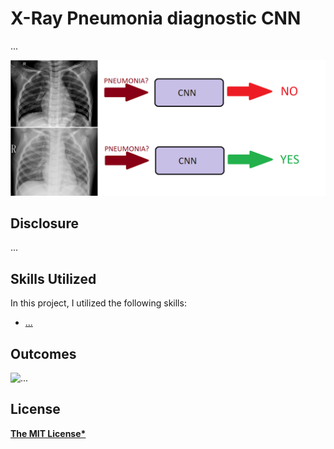 # X-Ray Pneumonia diagnostic CNN
...

![cost](https://github.com/AgamChopra/deep-learning/blob/master/X-Ray%20Pneumonia%20diagnostic%20CNN/img/pnyn.png?raw=true)

## Disclosure
...
 
## Skills Utilized
In this project, I utilized the following skills: 

* [...](...)

## Outcomes
  
![...](...)

## License

**[The MIT License*](https://github.com/AgamChopra/deep-learning/blob/master/LICENSE.md)**
